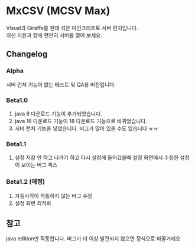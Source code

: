 # MxCSV (MCSV Max)
Visual과 Giraffe를 한데 섞은 마인크래프트 서버 런처입니다.  
최신 지원과 함께 편안히 서버를 열어 보세요.
## Changelog
### Alpha
서버 런처 기능이 없는 테스트 및 QA용 버전입니다.
### Beta1.0
1. java 8 다운로드 기능이 추가되었습니다.  
2. java 16 다운로드 기능이 18 다운로드 기능으로 바뀌었습니다.  
3. 서버 런처 기능을 넣었습니다. 버그가 많이 있을 수도 있습니다 ㅠㅠ
### Beta1.1
1. 설정 저장 안 하고 나가기 하고 다시 설정에 들어갔을때 설정 화면에서 수정한 설정이 보이는 버그 픽스
### Beta1.2 (예정)
1. 자동시작이 작동하지 않는 버그 수정
2. 설정 화면 최적화

## 참고
java edition만 작동합니다. 
버그가 더 이상 발견되지 않으면 정식으로 바꿀거에요
